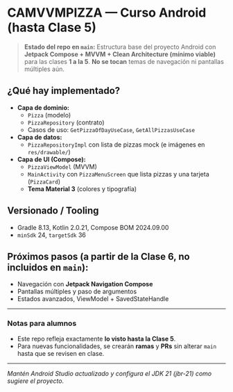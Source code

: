 # CAMVVMPIZZA — Curso Android (hasta Clase 5)

> **Estado del repo en `main`:** Estructura base del proyecto Android con **Jetpack Compose + MVVM + Clean Architecture (mínimo viable)** para las clases **1 a la 5**. **No se tocan** temas de navegación ni pantallas múltiples aún.

## ¿Qué hay implementado?
- **Capa de dominio:**
  - `Pizza` (modelo)
  - `PizzaRepository` (contrato)
  - Casos de uso: `GetPizzaOfDayUseCase`, `GetAllPizzasUseCase`
- **Capa de datos:**
  - `PizzaRepositoryImpl` con lista de pizzas mock (e imágenes en `res/drawable/`)
- **Capa de UI (Compose):**
  - `PizzaViewModel` (MVVM)
  - `MainActivity` con `PizzaMenuScreen` que lista pizzas y una tarjeta (`PizzaCard`)
  - **Tema Material 3** (colores y tipografía)

## Versionado / Tooling
- Gradle 8.13, Kotlin 2.0.21, Compose BOM 2024.09.00
- `minSdk` 24, `targetSdk` 36

## Próximos pasos (a partir de la Clase 6, **no incluidos en `main`**):
- Navegación con **Jetpack Navigation Compose**
- Pantallas múltiples y paso de argumentos
- Estados avanzados, ViewModel + SavedStateHandle

---

### Notas para alumnos
- Este repo refleja exactamente **lo visto hasta la Clase 5**.
- Para nuevas funcionalidades, se crearán **ramas** y **PRs** sin alterar `main` hasta que se revisen en clase.

---

_Mantén Android Studio actualizado y configura el JDK 21 (jbr-21) como sugiere el proyecto._

